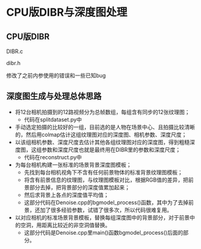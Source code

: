 # CPU版DIBR与深度图处理

## CPU版DIBR

DIBR.c

dibr.h

修改了之前内参使用的错误和一些已知bug

## 深度图生成与处理总体思路

- 将12台相机拍摄到的12路视频分为总帧数组，每组含有同步的12张纹理图；
  - 代码在splitdataset.py中
- 手动选定拍摄的比较好的一组，目前选的是人物在场景中心、且拍摄比较清晰的，然后用colmap估计这组纹理图对应的深度图、相机参数、深度尺度；
- 以该组相机参数、深度尺度去估计其他各组纹理图对应的深度图，得到粗糙深度图，这组参数和深度尺度也就是最终用在DIBR里的参数和深度尺度；
  - 代码在reconstruct.py中
- 为每台相机构建一张标准的场景背景深度图模板；
  - 先找到每台相机视角下不含有任何前景物体的标准背景纹理图模板；
  - 将含有前景信息的纹理图，与纹理图模板对比，根据RGB值的差异，把前景部分去掉，把背景部分的深度值累加起来；
  - 然后求背景上各点的深度值平均值；
  - 这部分代码在Denoise.cpp的bgmodel_process()函数，其中为了去掉前景，还加了很多经验参数，试错了很多次，所以代码很难复用。
- 以对应相机的标准场景背景模板，替换每组深度图中的背景部分，对于前景中的空洞，用距离比较近的非空洞值替换。
  - 这部分代码是Denoise.cpp里main()函数bgmodel_process()后面的部分。
